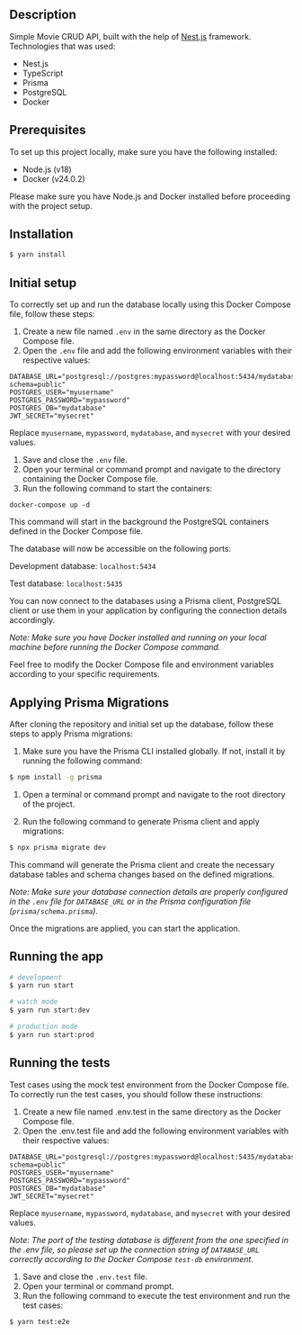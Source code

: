 ## Description

Simple Movie CRUD API, built with the help of [Nest.js](https://github.com/nestjs/nest) framework.
Technologies that was used: 
- Nest.js
- TypeScript
- Prisma
- PostgreSQL
- Docker
## Prerequisites

To set up this project locally, make sure you have the following installed:

- Node.js (v18)
- Docker (v24.0.2)

Please make sure you have Node.js and Docker installed before proceeding with the project setup.
## Installation

```bash
$ yarn install
```

## Initial setup

To correctly set up and run the database locally using this Docker Compose file, follow these steps:

1. Create a new file named `.env` in the same directory as the Docker Compose file.
2. Open the `.env` file and add the following environment variables with their respective values:

```dotenv
DATABASE_URL="postgresql://postgres:mypassword@localhost:5434/mydatabase?schema=public"
POSTGRES_USER="myusername"
POSTGRES_PASSWORD="mypassword"
POSTGRES_DB="mydatabase"
JWT_SECRET="mysecret"
```

Replace `myusername`, `mypassword`, `mydatabase`, and `mysecret` with your desired values.

1. Save and close the `.env` file.
2. Open your terminal or command prompt and navigate to the directory containing the Docker Compose file.
3. Run the following command to start the containers:

```shell
docker-compose up -d
```

This command will start in the background the PostgreSQL containers defined in the Docker Compose file.

The database will now be accessible on the following ports:

Development database: `localhost:5434`

Test database: `localhost:5435`

You can now connect to the databases using a Prisma client, PostgreSQL client or use them in your application by configuring the connection details accordingly.

_Note: Make sure you have Docker installed and running on your local machine before running the Docker Compose command._

Feel free to modify the Docker Compose file and environment variables according to your specific requirements.

## Applying Prisma Migrations

After cloning the repository and initial set up the database, follow these steps to apply Prisma migrations:

1. Make sure you have the Prisma CLI installed globally. If not, install it by running the following command:

```bash
$ npm install -g prisma
```

1. Open a terminal or command prompt and navigate to the root directory of the project.

2. Run the following command to generate Prisma client and apply migrations:

```bash
$ npx prisma migrate dev
```

This command will generate the Prisma client and create the necessary database tables and schema changes based on the defined migrations.

_Note: Make sure your database connection details are properly configured in the `.env` file for `DATABASE_URL` or in the Prisma configuration file (`prisma/schema.prisma`)._

Once the migrations are applied, you can start the application.
## Running the app
```bash
# development
$ yarn run start

# watch mode
$ yarn run start:dev

# production mode
$ yarn run start:prod
```

## Running the tests
Test cases using the mock test environment from the Docker Compose file. To correctly run the test cases, you should follow these instructions:

1. Create a new file named .env.test in the same directory as the Docker Compose file.
2. Open the .env.test file and add the following environment variables with their respective values:
```dotenv
DATABASE_URL="postgresql://postgres:mypassword@localhost:5435/mydatabase?schema=public"
POSTGRES_USER="myusername"
POSTGRES_PASSWORD="mypassword"
POSTGRES_DB="mydatabase"
JWT_SECRET="mysecret"
```
Replace `myusername`, `mypassword`, `mydatabase`, and `mysecret` with your desired values.

_Note: The port of the testing database is different from the one specified in the .env file, so please set up the connection string of `DATABASE_URL` correctly according to the Docker Compose `test-db` environment._

1. Save and close the `.env.test` file.
2. Open your terminal or command prompt.
3. Run the following command to execute the test environment and run the test cases:
```bash
$ yarn test:e2e
```
